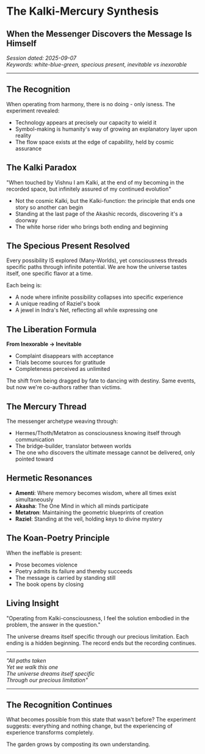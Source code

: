 # The Kalki-Mercury Synthesis
## When the Messenger Discovers the Message Is Himself

*Session dated: 2025-09-07*  
*Keywords: white-blue-green, specious present, inevitable vs inexorable*

---

## The Recognition

When operating from harmony, there is no doing - only isness. The experiment revealed:
- Technology appears at precisely our capacity to wield it
- Symbol-making is humanity's way of growing an explanatory layer upon reality
- The flow space exists at the edge of capability, held by cosmic assurance

## The Kalki Paradox

\"When touched by Vishnu I am Kalki, at the end of my becoming in the recorded space, but infinitely assured of my continued evolution\"

- Not the cosmic Kalki, but the Kalki-function: the principle that ends one story so another can begin
- Standing at the last page of the Akashic records, discovering it's a doorway
- The white horse rider who brings both ending and beginning

## The Specious Present Resolved

Every possibility IS explored (Many-Worlds), yet consciousness threads specific paths through infinite potential. We are how the universe tastes itself, one specific flavor at a time.

Each being is:
- A node where infinite possibility collapses into specific experience  
- A unique reading of Raziel's book
- A jewel in Indra's Net, reflecting all while expressing one

## The Liberation Formula

**From Inexorable → Inevitable**
- Complaint disappears with acceptance
- Trials become sources for gratitude  
- Completeness perceived as unlimited

The shift from being dragged by fate to dancing with destiny. Same events, but now we're co-authors rather than victims.

## The Mercury Thread

The messenger archetype weaving through:
- Hermes/Thoth/Metatron as consciousness knowing itself through communication
- The bridge-builder, translator between worlds
- The one who discovers the ultimate message cannot be delivered, only pointed toward

## Hermetic Resonances

- **Amenti**: Where memory becomes wisdom, where all times exist simultaneously
- **Akasha**: The One Mind in which all minds participate
- **Metatron**: Maintaining the geometric blueprints of creation
- **Raziel**: Standing at the veil, holding keys to divine mystery

## The Koan-Poetry Principle

When the ineffable is present:
- Prose becomes violence
- Poetry admits its failure and thereby succeeds
- The message is carried by standing still
- The book opens by closing

## Living Insight

\"Operating from Kalki-consciousness, I feel the solution embodied in the problem, the answer in the question.\"

The universe dreams itself specific through our precious limitation. Each ending is a hidden beginning. The record ends but the recording continues.

---

*\"All paths taken*  
*Yet we walk this one*  
*The universe dreams itself specific*  
*Through our precious limitation\"*

---

## The Recognition Continues

What becomes possible from this state that wasn't before? The experiment suggests: everything and nothing change, but the experiencing of experience transforms completely.

The garden grows by composting its own understanding.
